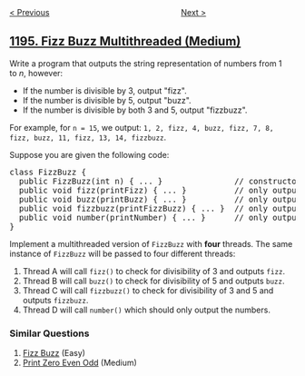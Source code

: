 <!--|This file generated by command(leetcode description); DO NOT EDIT.    |-->
<!--+----------------------------------------------------------------------+-->
<!--|@author    openset <openset.wang@gmail.com>                           |-->
<!--|@link      https://github.com/openset                                 |-->
<!--|@home      https://github.com/openset/leetcode                        |-->
<!--+----------------------------------------------------------------------+-->

[< Previous](https://github.com/openset/leetcode/tree/master/problems/tournament-winners "Tournament Winners")
　　　　　　　　　　　　　　　　
[Next >](https://github.com/openset/leetcode/tree/master/problems/how-many-apples-can-you-put-into-the-basket "How Many Apples Can You Put into the Basket")

## [1195. Fizz Buzz Multithreaded (Medium)](https://leetcode.com/problems/fizz-buzz-multithreaded "")

<p>Write a program that outputs the string representation of numbers from 1 to&nbsp;<i>n</i>, however:</p>

<ul>
	<li>If the number is divisible by 3, output &quot;fizz&quot;.</li>
	<li>If the number is divisible by 5, output&nbsp;&quot;buzz&quot;.</li>
	<li>If the number is divisible by both 3 and 5, output&nbsp;&quot;fizzbuzz&quot;.</li>
</ul>

<p>For example, for&nbsp;<code>n = 15</code>, we output:&nbsp;<code>1, 2, fizz, 4, buzz, fizz, 7, 8, fizz, buzz, 11, fizz, 13, 14, fizzbuzz</code>.</p>

<p>Suppose you are given the following code:</p>

<pre>
class FizzBuzz {
&nbsp; public FizzBuzz(int n) { ... }&nbsp;              // constructor
  public void fizz(printFizz) { ... }          // only output &quot;fizz&quot;
  public void buzz(printBuzz) { ... }          // only output &quot;buzz&quot;
  public void fizzbuzz(printFizzBuzz) { ... }  // only output &quot;fizzbuzz&quot;
  public void number(printNumber) { ... }      // only output the numbers
}</pre>

<p>Implement a multithreaded version of <code>FizzBuzz</code> with <strong>four</strong> threads. The same instance of <code>FizzBuzz</code> will be passed to four different threads:</p>

<ol>
	<li>Thread A will call&nbsp;<code>fizz()</code>&nbsp;to check for divisibility of 3 and outputs&nbsp;<code>fizz</code>.</li>
	<li>Thread B will call&nbsp;<code>buzz()</code>&nbsp;to check for divisibility of 5 and outputs&nbsp;<code>buzz</code>.</li>
	<li>Thread C will call <code>fizzbuzz()</code>&nbsp;to check for divisibility of 3 and 5 and outputs&nbsp;<code>fizzbuzz</code>.</li>
	<li>Thread D will call <code>number()</code> which should only output the numbers.</li>
</ol>

### Similar Questions
  1. [Fizz Buzz](https://github.com/openset/leetcode/tree/master/problems/fizz-buzz) (Easy)
  1. [Print Zero Even Odd](https://github.com/openset/leetcode/tree/master/problems/print-zero-even-odd) (Medium)
